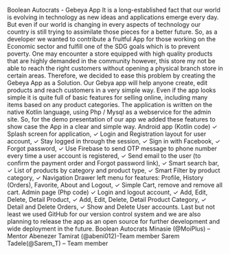 Boolean Autocrats - Gebeya App
It is a long-established fact that our world is evolving in technology as new ideas and
applications emerge every day. But even if our world is changing in every aspects of technology our
country is still trying to assimilate those pieces for a better future. So, as a developer we wanted to
contribute a fruitful App for those working on the Economic sector and fulfill one of the SDG goals which
is to prevent poverty.
One may encounter a store equipped with high quality products that are highly demanded in
the community however, this store my not be able to reach the right customers without opening a
physical branch store in certain areas. Therefore, we decided to ease this problem by creating the
Gebeya App as a Solution.
Our Gebya app will help anyone create, edit products and reach customers in a very simple way.
Even if the app looks simple it is quite full of basic features for selling online, including many items based
on any product categories. The application is written on the native Kotlin language, using Php / Mysql as
a webservice for the admin site. So, for the demo presentation of our app we added these features to
show case the App in a clear and simple way.
Android app (Kotlin code)
✓ Splash screen for application,
✓ Login and Registration layout for user account,
✓ Stay logged in through the session,
✓ Sign in with Facebook,
✓ Forgot password,
✓ Use Firebase to send OTP message to phone number every time a user account
is registered,
✓ Send email to the user (to confirm the payment order and Forgot password
link),
✓ Smart search bar,
✓ List of products by category and product type,
✓ Smart Filter by product category,
✓ Navigation Drawer left menu for features: Profile, History (Orders), Favorite,
About and Logout,
✓ Simple Cart, remove and remove all cart.
Admin page (Php code)
✓ Login and logout account,
✓ Add, Edit, Delete, Detail Product,
✓ Add, Edit, Delete, Detail Product Category,
✓ Detail and Delete Orders,
✓ Show and Delete User accounts.
Last but not least we used GitHub for our version control system and we are also planning to
release the app as an open source for further development and wide deployment in the future.
Boolean Autocrats
Minasie (@MoiPlus) – Mentor
Abenezer Tamirat (@abeni012)-Team member
Sarem Tadele(@Sarem_T) – Team member
